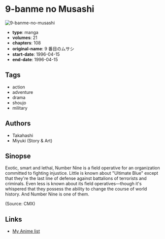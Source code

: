 # 9-banme no Musashi

![9-banme-no-musashi](https://cdn.myanimelist.net/images/manga/3/147771.jpg)

-   **type**: manga
-   **volumes**: 21
-   **chapters**: 108
-   **original-name**: 9 番目のムサシ
-   **start-date**: 1996-04-15
-   **end-date**: 1996-04-15

## Tags

-   action
-   adventure
-   drama
-   shoujo
-   military

## Authors

-   Takahashi
-   Miyuki (Story & Art)

## Sinopse

Exotic, smart and lethal, Number Nine is a field operative for an organization committed to fighting injustice. Little is known about "Ultimate Blue" except that they're the last line of defense against battalions of terrorists and criminals. Even less is known about its field operatives—though it's whispered that they possess the ability to change the course of world history. And Number Nine is one of them.

(Source: CMX)

## Links

-   [My Anime list](https://myanimelist.net/manga/963/9-banme_no_Musashi)
